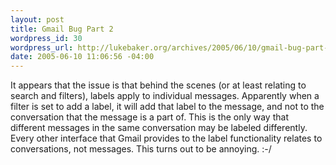```yaml
--- 
layout: post
title: Gmail Bug Part 2
wordpress_id: 30
wordpress_url: http://lukebaker.org/archives/2005/06/10/gmail-bug-part-2/
date: 2005-06-10 11:06:56 -04:00
---
```

It appears that the issue is that behind the scenes (or at least relating to search and filters), labels apply to individual messages. Apparently when a filter is set to add a label, it will add that label to the message, and not to the conversation that the message is a part of. This is the only way that different messages in the same conversation may be labeled differently. Every other interface that Gmail provides to the label functionality relates to conversations, not messages. This turns out to be annoying. :-/
